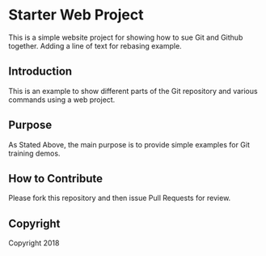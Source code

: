 # Starter Web Project

This is a simple website project for showing how to sue Git and Github together. Adding a line of text for rebasing example.

## Introduction

This is an example to show different parts of the Git repository and various commands using a web project.

## Purpose
As Stated Above, the main purpose is to provide simple examples for Git training demos.

## How to Contribute

Please fork this repository and then issue Pull Requests for review.

## Copyright

Copyright 2018